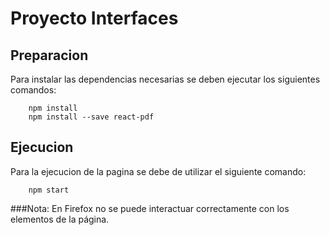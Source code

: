 # Proyecto Interfaces
## Preparacion
Para instalar las dependencias necesarias se deben ejecutar los siguientes comandos:

        npm install
        npm install --save react-pdf

## Ejecucion
Para la ejecucion de la pagina se debe de utilizar el siguiente comando:

        npm start

###Nota:
En Firefox no se puede interactuar correctamente con los elementos de la página.
